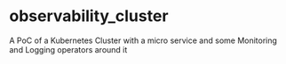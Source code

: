 # observability_cluster
A PoC of a Kubernetes Cluster with a micro service and some Monitoring and Logging operators around it
